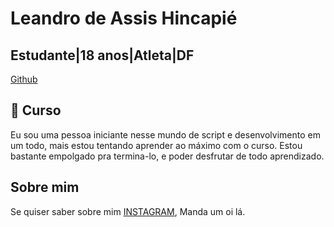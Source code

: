 
# Leandro de Assis Hincapié
## Estudante|18 anos|Atleta|DF
[Github](https://github.com/lelecoj)







## 🚀 Curso
Eu sou uma pessoa iniciante nesse mundo de script e desenvolvimento em um todo, mais estou tentando aprender ao máximo com o curso. Estou bastante empolgado pra termina-lo, e poder desfrutar de todo aprendizado.

## Sobre mim
Se quiser saber sobre mim [INSTAGRAM](https://www.instagram.com/leandr0_04/), Manda um oi lá.
